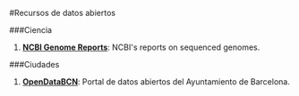 #Recursos de datos abiertos

###Ciencia

1. [**NCBI Genome Reports**](ftp://ftp.ncbi.nlm.nih.gov/genomes/GENOME_REPORTS/): NCBI's reports on sequenced genomes.

###Ciudades

1. [**OpenDataBCN**](http://opendata.bcn.cat/): Portal de datos abiertos del Ayuntamiento de Barcelona.
